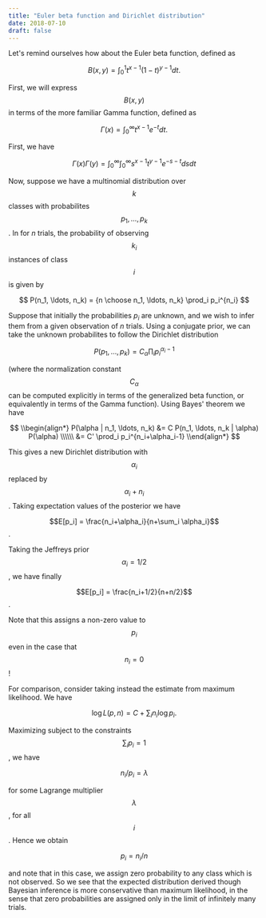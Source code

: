 ```yaml
---
title: "Euler beta function and Dirichlet distribution"
date: 2018-07-10
draft: false
---
```


Let's remind ourselves how about the Euler beta function, defined as

$$ B(x,y) = \int_0^1 t^{x-1} (1-t)^{y-1} dt. $$

First, we will express $$B(x,y)$$ in terms of the more familiar Gamma function,
defined as

$$ \Gamma(x) = \int_0^\infty t^{x-1} e^{-t} dt. $$

First, we have

$$ \Gamma(x) \Gamma(y) = \int_0^\infty \int_0^\infty s^{x-1} t^{y-1} e^{-s-t} ds dt $$

Now, suppose we have a multinomial distribution over $$k$$ classes with probabilites $$p_1, \ldots, p_k$$. In for $n$ trials, the probability of observing $$k_i$$ instances of class $$i$$ is given by

$$ P(n_1, \ldots, n_k) = {n \choose n_1, \ldots, n_k} \prod_i p_i^{n_i} $$

Suppose that initially the probabilities $p_i$ are unknown, and we wish to infer them from
a given observation of $n$ trials. Using a conjugate prior, we can take the unknown probabilites
to follow the Dirichlet distribution

$$ P(p_1, \ldots, p_k) = C_\alpha \prod_i p_i^{\alpha_i-1} $$

(where the normalization constant $$C_\alpha$$ can be computed explicitly in terms of the
generalized beta function, or equivalently in terms of the Gamma function).
Using Bayes' theorem we have

$$
\\begin{align*}
P(\alpha | n_1, \ldots, n_k) &= C P(n_1, \ldots, n_k | \alpha) P(\alpha) \\\\\\
&= C' \prod_i p_i^{n_i+\alpha_i-1}
\\end{align*}
$$

This gives a new Dirichlet distribution with $$\alpha_i$$ replaced by $$\alpha_i+n_i$$.
Taking expectation values of the posterior we have

$$E[p_i] = \frac{n_i+\alpha_i}{n+\sum_i \alpha_i}$$.

Taking the Jeffreys prior $$\alpha_i = 1/2$$, we have finally

$$E[p_i] = \frac{n_i+1/2}{n+n/2}$$.

Note that this assigns a non-zero value to $$p_i$$ even in the case that $$n_i = 0$$!

For comparison, consider taking instead the estimate from maximum likelihood. We have

$$ \log L(p, n) = C + \sum_i n_i \log p_i. $$

Maximizing subject to the constraints $$\sum_i p_i = 1$$, we have

$$ n_i / p_i = \lambda $$

for some Lagrange multiplier $$\lambda$$, for all $$i$$. Hence we obtain

$$ p_i = n_i / n $$

and note that in this case, we assign zero probability to any class which is not observed.
So we see that the expected distribution derived though Bayesian inference is more
conservative than maximum likelihood, in the sense that zero probabilities are assigned
only in the limit of infinitely many trials.